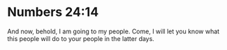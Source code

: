 # Numbers 24:14

And now, behold, I am going to my people. Come, I will let you know what this people will do to your people in the latter days.
